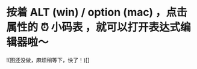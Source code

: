 <script id='parameter'>
{
"title":"点了 COPY 按钮之后，回到 AE 要怎么操作呢？",
"description":"很简单哟，win 和 mac 一样操作～"
}
</script>

# 按着 ALT (win) / option (mac) ，点击属性的 ⏰ 小码表 ，就可以打开表达式编辑器啦～

!(图还没做，麻烦稍等下，快了！)[]

